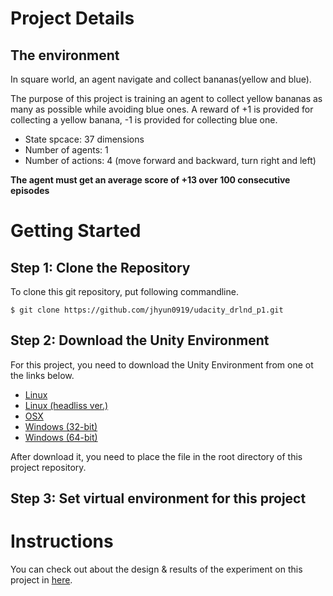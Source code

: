# Project Details

## The environment

In square world, an agent navigate and collect bananas(yellow and blue).  

The purpose of this project is training an agent to collect yellow bananas as many as possible while avoiding blue ones.
A reward of +1 is provided for collecting a yellow banana, -1 is provided for collecting blue one.

* State spcace: 37 dimensions
* Number of agents: 1
* Number of actions: 4 (move forward and backward, turn right and left)


**The agent must get an average score of +13 over 100 consecutive episodes**


# Getting Started

## Step 1: Clone the Repository

To clone this git repository, put following commandline.

```
$ git clone https://github.com/jhyun0919/udacity_drlnd_p1.git
```


## Step 2: Download the Unity Environment

For this project, you need to download the Unity Environment from one ot the links below.

* [Linux](https://s3-us-west-1.amazonaws.com/udacity-drlnd/P1/Banana/Banana_Linux.zip)
* [Linux (headliss ver.)](https://s3-us-west-1.amazonaws.com/udacity-drlnd/P1/Banana/Banana_Linux_NoVis.zip)
* [OSX](https://s3-us-west-1.amazonaws.com/udacity-drlnd/P1/Banana/Banana.app.zip)
* [Windows (32-bit)](https://s3-us-west-1.amazonaws.com/udacity-drlnd/P1/Banana/Banana_Windows_x86.zip)
* [Windows (64-bit)](https://s3-us-west-1.amazonaws.com/udacity-drlnd/P1/Banana/Banana_Windows_x86_64.zip)

After download it, you need to place the file in the root directory of this project repository.

## Step 3: Set virtual environment for this project

# Instructions

You can check out about the design & results of the experiment on this project in [here]().

